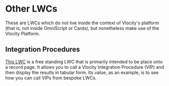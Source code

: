 # Other LWCs

These are LWCs which do not live inside the context of Vlocity's platform (that is, not inside OmniScript or Cards), but nonetheless make use of the Vlocity Platform.





## Integration Procedures

[This LWC](OtherLWCs/vipList.md) is a free standing LWC that is primarily intended to be place onto a record page.  It allows you to call a Vlocity Integration Procedure (VIP) and then display the results in tabular form. Its value, as an example, is to see how you can call VIPs from bespoke LWCs.

